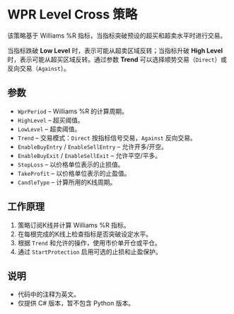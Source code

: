 # WPR Level Cross 策略

该策略基于 Williams %R 指标，当指标突破预设的超买和超卖水平时进行交易。

当指标跌破 **Low Level** 时，表示可能从超卖区域反转；当指标升破 **High Level** 时，表示可能从超买区域反转。通过参数 **Trend** 可以选择顺势交易（`Direct`）或反向交易（`Against`）。

## 参数

- `WprPeriod` – Williams %R 的计算周期。
- `HighLevel` – 超买阈值。
- `LowLevel` – 超卖阈值。
- `Trend` – 交易模式：`Direct` 按指标信号交易，`Against` 反向交易。
- `EnableBuyEntry` / `EnableSellEntry` – 允许开多/开空。
- `EnableBuyExit` / `EnableSellExit` – 允许平空/平多。
- `StopLoss` – 以价格单位表示的止损值。
- `TakeProfit` – 以价格单位表示的止盈值。
- `CandleType` – 计算所用的K线周期。

## 工作原理

1. 策略订阅K线并计算 Williams %R 指标。
2. 在每根完成的K线上检查指标是否突破设定水平。
3. 根据 `Trend` 和允许的操作，使用市价单开仓或平仓。
4. 通过 `StartProtection` 启用可选的止损和止盈保护。

## 说明

- 代码中的注释为英文。
- 仅提供 C# 版本，暂不包含 Python 版本。
